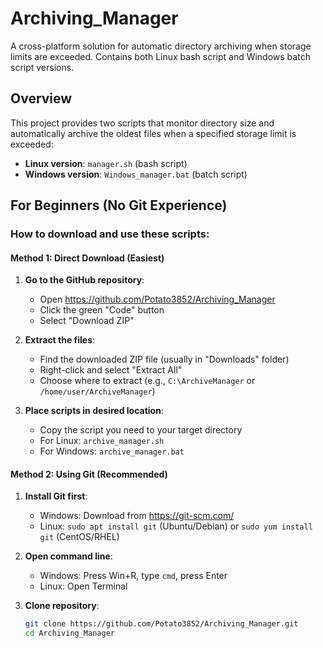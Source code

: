 # Archiving_Manager
A cross-platform solution for automatic directory archiving when storage limits are exceeded.
Contains both Linux bash script and Windows batch script versions.
## Overview

This project provides two scripts that monitor directory size and automatically archive the oldest files when a specified storage limit is exceeded:

- **Linux version**: `manager.sh` (bash script)
- **Windows version**: `Windows_manager.bat` (batch script)

## For Beginners (No Git Experience)

### How to download and use these scripts:

#### Method 1: Direct Download (Easiest)
1. **Go to the GitHub repository**: 
   - Open https://github.com/Potato3852/Archiving_Manager
   - Click the green "Code" button
   - Select "Download ZIP"

2. **Extract the files**:
   - Find the downloaded ZIP file (usually in "Downloads" folder)
   - Right-click and select "Extract All"
   - Choose where to extract (e.g., `C:\ArchiveManager` or `/home/user/ArchiveManager`)

3. **Place scripts in desired location**:
   - Copy the script you need to your target directory
   - For Linux: `archive_manager.sh`
   - For Windows: `archive_manager.bat`

#### Method 2: Using Git (Recommended)
1. **Install Git first**:
   - Windows: Download from https://git-scm.com/
   - Linux: `sudo apt install git` (Ubuntu/Debian) or `sudo yum install git` (CentOS/RHEL)

2. **Open command line**:
   - Windows: Press Win+R, type `cmd`, press Enter
   - Linux: Open Terminal

3. **Clone repository**:
   ```bash
   git clone https://github.com/Potato3852/Archiving_Manager.git
   cd Archiving_Manager
